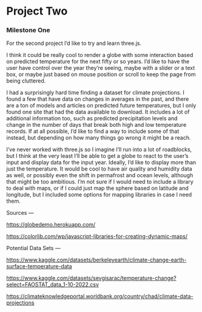 # Project Two

### Milestone One

For the second project I’d like to try and learn three.js.

I think it could be really cool to render a globe with some interaction based on predicted temperature for the next fifty or so years. I’d like to have the user have control over the year they’re seeing, maybe with a slider or a text box, or maybe just based on mouse position or scroll to keep the page from being cluttered.

I had a surprisingly hard time finding a dataset for climate projections. I found a few that have data on changes in averages in the past, and there are a ton of models and articles on predicted future temperatures, but I only found one site that had the data available to download.
It includes a lot of additional information too, such as predicted precipitation levels and change in the number of days that break both high and low temperature records. If at all possible, I’d like to find a way to include some of that instead, but depending on how many things go wrong it might be a reach.

I’ve never worked with three.js so I imagine I’ll run into a lot of roadblocks, but I think at the very least I’ll be able to get a globe to react to the user’s input and display data for the input year. Ideally, I’d like to display more than just the temperature. It would be cool to have air quality and humidity data as well, or possibly even the shift in permafrost and ocean levels, although that might be too ambitious.
I’m not sure if I would need to include a library to deal with maps, or if I could just map the sphere based on latitude and longitude, but I included some options for mapping libraries in case I need them.



Sources — 

https://globedemo.herokuapp.com/

https://colorlib.com/wp/javascript-libraries-for-creating-dynamic-maps/

Potential Data Sets — 

https://www.kaggle.com/datasets/berkeleyearth/climate-change-earth-surface-temperature-data

https://www.kaggle.com/datasets/sevgisarac/temperature-change?select=FAOSTAT_data_1-10-2022.csv

https://climateknowledgeportal.worldbank.org/country/chad/climate-data-projections

